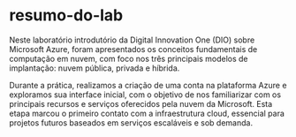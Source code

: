 # resumo-do-lab
Neste laboratório introdutório da Digital Innovation One (DIO) sobre Microsoft Azure, foram apresentados os conceitos fundamentais de computação em nuvem, com foco nos três principais modelos de implantação: nuvem pública, privada e híbrida.

Durante a prática, realizamos a criação de uma conta na plataforma Azure e exploramos sua interface inicial, com o objetivo de nos familiarizar com os principais recursos e serviços oferecidos pela nuvem da Microsoft. Esta etapa marcou o primeiro contato com a infraestrutura cloud, essencial para projetos futuros baseados em serviços escaláveis e sob demanda.

